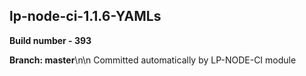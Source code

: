 ## lp-node-ci-1.1.6-YAMLs

**Build number - 393**

**Branch: master**\n\n Committed automatically by LP-NODE-CI module